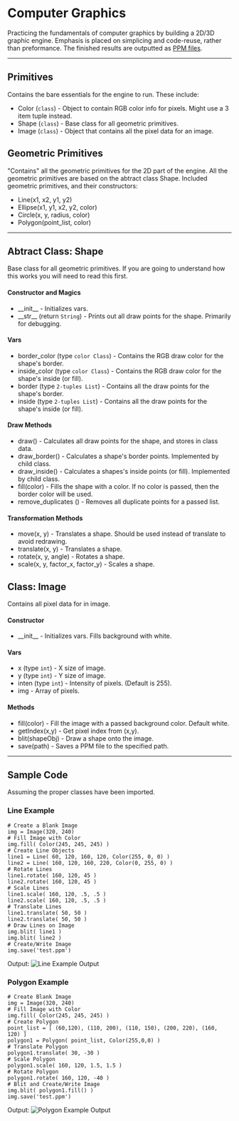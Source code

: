 Computer Graphics
=========
Practicing the fundamentals of computer graphics by building a 2D/3D graphic engine. Emphasis is placed on simplicing and code-reuse, rather than preformance. The finished results are outputted as [PPM files](http://netpbm.sourceforge.net/doc/ppm.html). 

***

Primitives
---
Contains the bare essentials for the engine to run. These include:

* Color (`class`) - Object to contain RGB color info for pixels. Might use a 3 item tuple instead.
* Shape (`class`) - Base class for all geometric primitives.
* Image (`class`) - Object that contains all the pixel data for an image.

Geometric Primitives
---
"Contains" all the geometric primitives for the 2D part of the engine. All the geometric primitives are based on the abtract class Shape. Included geometric primitives, and their constructors:
 
* Line(x1, x2, y1, y2)
* Ellipse(x1, y1, x2, y2, color)
* Circle(x, y, radius, color)
* Polygon(point_list, color)

***

Abtract Class: Shape
---
Base class for all geometric primitives. If you are going to understand how this works you will need to read this first. 

#### Constructor and Magics
* \_\_init\_\_ - Initializes vars.
* \_\_str\_\_ (return `String`) - Prints out all draw points for the shape. Primarily for debugging.

#### Vars
* border_color (type `color Class`) - Contains the RGB draw color for the shape's border.
* inside_color (type `color Class`) - Contains the RGB draw color for the shape's inside (or fill).
* border (type `2-tuples List`) - Contains all the draw points for the shape's border.
* inside (type `2-tuples List`) - Contains all the draw points for the shape's inside (or fill).

#### Draw Methods
* draw() - Calculates all draw points for the shape, and stores in class data.
* draw_border() - Calculates a shape's border points. Implemented by child class.
* draw_inside() - Calculates a shapes's inside points (or fill). Implemented by child class.
* fill(color) - Fills the shape with a color. If no color is passed, then the border color will be used.
* remove_duplicates () - Removes all duplicate points for a passed list.

#### Transformation Methods
* move(x, y) - Translates a shape. Should be used instead of translate to avoid redrawing.
* translate(x, y) - Translates a shape. 
* rotate(x, y, angle) - Rotates a shape. 
* scale(x, y, factor_x, factor_y) - Scales a shape. 

Class: Image
---
Contains all pixel data for in image.

#### Constructor
* \_\_init\_\_ - Initializes vars. Fills background with white.

#### Vars
* x (type `int`) - X size of image.
* y (type `int`) - Y size of image.
* inten (type `int`) - Intensity of pixels. (Default is 255). 
* img - Array of pixels.

#### Methods
* fill(color) - Fill the image with a passed background color. Default white.
* getIndex(x,y) - Get pixel index from (x,y).
* blit(shapeObj) - Draw a shape onto the image.
* save(path) - Saves a PPM file to the specified path. 

***

Sample Code
---
Assuming the proper classes have been imported. 

### Line Example

    # Create a Blank Image
	img = Image(320, 240)
	# Fill Image with Color
	img.fill( Color(245, 245, 245) )
	# Create Line Objects
	line1 = Line( 60, 120, 160, 120, Color(255, 0, 0) )
	line2 = Line( 160, 120, 160, 220, Color(0, 255, 0) )
	# Rotate Lines
	line1.rotate( 160, 120, 45 )
	line2.rotate( 160, 120, 45 )
	# Scale Lines
	line1.scale( 160, 120, .5, .5 )
	line2.scale( 160, 120, .5, .5 )
	# Translate Lines
	line1.translate( 50, 50 )
	line2.translate( 50, 50 )
	# Draw Lines on Image
	img.blit( line1 )
	img.blit( line2 )
    # Create/Write Image
	img.save('test.ppm')
    
Output: 
![Line Example Output](/Images/line.jpg "Line Example Output")

### Polygon Example

    # Create Blank Image
    img = Image(320, 240)
	# Fill Image with Color
	img.fill( Color(245, 245, 245) )
	# Create Polygon
	point_list = [ (60,120), (110, 200), (110, 150), (200, 220), (160, 120) ]
	polygon1 = Polygon( point_list, Color(255,0,0) )
	# Translate Polygon
	polygon1.translate( 30, -30 )
	# Scale Polygon
	polygon1.scale( 160, 120, 1.5, 1.5 )
	# Rotate Polygon
	polygon1.rotate( 160, 120, -40 )
	# Blit and Create/Write Image
	img.blit( polygon1.fill() )
	img.save('test.ppm')
    
Output: 
![Polygon Example Output](/Images/polygon.jpg "Polygon Example Output")